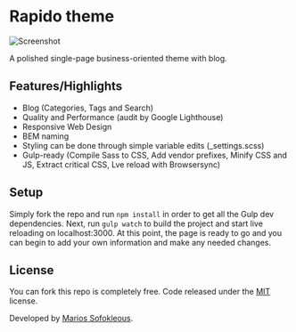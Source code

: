 Rapido theme
==========

![Screenshot](https://raw.githubusercontent.com/PictureElement/rapido/master/theme-preview.png)

A polished single-page business-oriented theme with blog.

## Features/Highlights

* Blog (Categories, Tags and Search)
* Quality and Performance (audit by Google Lighthouse)
* Responsive Web Design
* BEM naming
* Styling can be done through simple variable edits (_settings.scss)
* Gulp-ready (Compile Sass to CSS, Add vendor prefixes, Minify CSS and JS, Extract critical CSS, Lve reload with Browsersync)

## Setup

Simply fork the repo and run ```npm install``` in order to get all the Gulp dev dependencies. Next, run ```gulp watch``` to build the project and start live reloading on localhost:3000. At this point, the page is ready to go and you can begin to add your own information and make any needed changes.

## License

You can fork this repo is completely free. Code released under the [MIT](LICENSE) license.

Developed by [Marios Sofokleous](https://msof.me/).